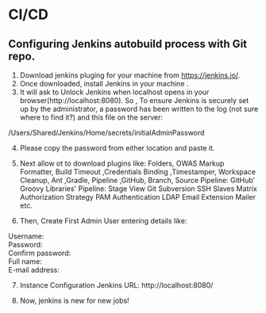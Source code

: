 # CI/CD

## Configuring Jenkins autobuild process with Git repo.

1. Download jenkins pluging for your machine from https://jenkins.io/.
2. Once downloaded,  install Jenkins in your machine .
3. It will ask to  Unlock Jenkins when localhost opens in your browser(http://localhost:8080). So ,  To ensure Jenkins is    securely set up by the administrator, a password has been written to the log (not sure where to find it?) and this file on the server:

/Users/Shared/Jenkins/Home/secrets/initialAdminPassword

4. Please copy the password from either location and paste it.
5. Next  allow ot to download plugins like:
Folders, OWAS Markup Formatter, Build Timeout ,Credentials Binding ,Timestamper, Workspace Cleanup, Ant ,Gradle, Pipeline ,GitHub, Branch, Source Pipeline: GitHub' Groovy Libraries' Pipeline: Stage View Git Subversion SSH Slaves Matrix Authorization Strategy PAM Authentication LDAP Email Extension Mailer etc.

6. Then, Create First Admin User entering details like:

Username:	
Password:	
Confirm password:	
Full name:	
E-mail address:	

7. Instance Configuration
Jenkins URL:	http://localhost:8080/

8. Now, jenkins is new for new jobs!


